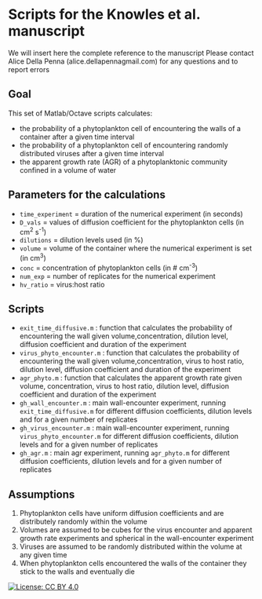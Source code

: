 # Scripts for the Knowles et al. manuscript 
We will insert here the complete reference to the manuscript
Please contact Alice Della Penna (alice.dellapenna<at>gmail.com) for any questions and to report errors

## Goal
This set of Matlab/Octave scripts calculates: 
- the probability of a phytoplankton cell of encountering the walls of a container after a given time interval
- the probability of a phytoplankton cell of encountering randomly distributed viruses after a given time interval
- the apparent growth rate (AGR) of a phytoplanktonic community confined in a volume of water 

## Parameters for the calculations

- `time_experiment` = duration of the numerical experiment (in seconds)
- `D_vals` = values of diffusion coefficient for the phytoplankton cells (in cm<sup>2</sup> s<sup>-1</sup>)
- `dilutions` = dilution levels used (in %)
- `volume` = volume of the container where the numerical experiment is set (in cm<sup>3</sup>) 
- `conc` = concentration of phytoplankton cells (in # cm<sup>-3</sup>)
- `num_exp` = number of replicates for the numerical experiment 
- `hv_ratio` = virus:host ratio 

## Scripts

- `exit_time_diffusive.m` : function that calculates the probability of encountering the wall given volume,concentration, dilution level, diffusion coefficient and duration of the experiment
- `virus_phyto_encounter.m` : function that calculates the probability of encountering the wall given volume,concentration, virus to host ratio, dilution level, diffusion coefficient and duration of the experiment
- `agr_phyto.m` : function that calculates the apparent growth rate given volume, concentration, virus to host ratio, dilution level, diffusion coefficient and duration of the experiment
- `gh_wall_encounter.m` : main wall-encounter experiment, running `exit_time_diffusive.m` for different diffusion coefficients, dilution levels and for a given number of replicates
- `gh_virus_encounter.m` : main wall-encounter experiment, running `virus_phyto_encounter.m` for different diffusion coefficients, dilution levels and for a given number of replicates
- `gh_agr.m` : main agr experiment, running `agr_phyto.m` for different diffusion coefficients, dilution levels and for a given number of replicates

## Assumptions

1. Phytoplankton cells have uniform diffusion coefficients and are distributely randomly within the volume
2. Volumes are assumed to be cubes for the virus encounter and apparent growth rate experiments and spherical in the wall-encounter experiment
3. Viruses are assumed to be randomly distributed within the volume at any given time
4. When phytoplankton cells encountered the walls of the container they stick to the walls and eventually die

[![License: CC BY 4.0](https://licensebuttons.net/l/by/4.0/80x15.png)](https://creativecommons.org/licenses/by/4.0/)
